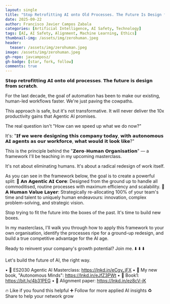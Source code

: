 ```yaml
---
layout: single
title: "Stop Retrofitting AI onto Old Processes. The Future Is Design from Scratch."
date: 2025-09-22
author: Francisco Javier Campos Zabala
categories: [Artificial Intelligence, AI Safety, Technology]
tags: [AI, AI Safety, Alignment, Machine Learning, Ethics]
thumbnail-img: /assets/img/zerohuman.jpeg
header:
  teaser: /assets/img/zerohuman.jpeg
image: /assets/img/zerohuman.jpeg
gh-repo: javcamposz/
gh-badge: [star, fork, follow]
comments: true
---
```


𝗦𝘁𝗼𝗽 𝗿𝗲𝘁𝗿𝗼𝗳𝗶𝘁𝘁𝗶𝗻𝗴 𝗔𝗜 𝗼𝗻𝘁𝗼 𝗼𝗹𝗱 𝗽𝗿𝗼𝗰𝗲𝘀𝘀𝗲𝘀. 𝗧𝗵𝗲 𝗳𝘂𝘁𝘂𝗿𝗲 𝗶𝘀 𝗱𝗲𝘀𝗶𝗴𝗻 𝗳𝗿𝗼𝗺 𝘀𝗰𝗿𝗮𝘁𝗰𝗵.

For the last decade, the goal of automation has been to make our existing, human-led workflows faster. We're just paving the cowpaths.

This approach is safe, but it's not transformative. It will never deliver the 10x productivity gains that Agentic AI promises.

The real question isn't "How can we speed up what we do now?"

It's: "𝗜𝗳 𝘄𝗲 𝘄𝗲𝗿𝗲 𝗱𝗲𝘀𝗶𝗴𝗻𝗶𝗻𝗴 𝘁𝗵𝗶𝘀 𝗰𝗼𝗺𝗽𝗮𝗻𝘆 𝘁𝗼𝗱𝗮𝘆, 𝘄𝗶𝘁𝗵 𝗮𝘂𝘁𝗼𝗻𝗼𝗺𝗼𝘂𝘀 𝗔𝗜 𝗮𝗴𝗲𝗻𝘁𝘀 𝗮𝘀 𝗼𝘂𝗿 𝘄𝗼𝗿𝗸𝗳𝗼𝗿𝗰𝗲, 𝘄𝗵𝗮𝘁 𝘄𝗼𝘂𝗹𝗱 𝗶𝘁 𝗹𝗼𝗼𝗸 𝗹𝗶𝗸𝗲?"

This is the principle behind the "𝗭𝗲𝗿𝗼-𝗛𝘂𝗺𝗮𝗻 𝗢𝗿𝗴𝗮𝗻𝗶𝘀𝗮𝘁𝗶𝗼𝗻" — a framework I'll be teaching in my upcoming masterclass.

It's not about eliminating humans. It's about a radical redesign of work itself.

As you can see in the framework below, the goal is to create a powerful split:
🤖 𝗔𝗻 𝗔𝗴𝗲𝗻𝘁𝗶𝗰 𝗔𝗜 𝗖𝗼𝗿𝗲: Designed from the ground up to handle all commoditised, routine processes with maximum efficiency and scalability.
🧠 𝗔 𝗛𝘂𝗺𝗮𝗻 𝗩𝗮𝗹𝘂𝗲 𝗟𝗮𝘆𝗲𝗿: Strategically re-allocating 100% of your team's time and talent to uniquely human endeavours: innovation, complex problem-solving, and strategic vision.

Stop trying to fit the future into the boxes of the past. It's time to build new boxes.

In my masterclass, I'll walk you through how to apply this framework to your own organisation, identify the processes ripe for a ground-up redesign, and build a true competitive advantage for the AI age.

Ready to reinvent your company's growth potential? Join me. ⬇️ ⬇️ ⬇️ 

Let's build the future of AI, the right way.


• 🔗 ES2030 Agentic AI Masterclass: https://lnkd.in/eCgy_jFX
• 🔗 My new book, "Autonomous Minds": https://lnkd.in/eJfZ3PWt
• 🔗 Book1: https://bit.ly/4b31PEG
• 🔗 Alignment paper: https://lnkd.in/ez8cV-jK

🔥 Like if you found this helpful
➕ Follow for more applied AI insights
♻️ Share to help your network grow
